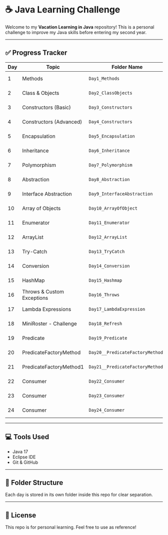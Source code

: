 # ☕️ Java Learning Challenge

Welcome to my **Vacation Learning in Java** repository! This is a personal challenge to improve my Java skills before entering my second year. 

---

## ✅ Progress Tracker

| Day  | Topic                     | Folder Name                       | Status   |
|------|---------------------------|-----------------------------------|----------|
| 1    | Methods                   | `Day1_Methods`                    | ✅ Done  |
| 2    | Class & Objects           | `Day2_ClassObjects`               | ✅ Done  |
| 3    | Constructors (Basic)      | `Day3_Constructors`               | ✅ Done  |
| 4    | Constructors (Advanced)   | `Day4_Constructors`               | ✅ Done  |
| 5    | Encapsulation             | `Day5_Encapsulation`              | ✅ Done  |
| 6    | Inheritance               | `Day6_Inheritance`                | ✅ Done  |
| 7    | Polymorphism              | `Day7_Polymorphism`               | ✅ Done  |
| 8    | Abstraction               | `Day8_Abstraction`                | ✅ Done  |
| 9    | Interface Abstraction     | `Day9_InterfaceAbstraction`       | ✅ Done  |
| 10   | Array of Objects          | `Day10_ArrayOfObject`             | ✅ Done  |
| 11   | Enumerator                | `Day11_Enumerator`                | ✅ Done  |
| 12   | ArrayList                 | `Day12_ArrayList`                 | ✅ Done  |
| 13   | Try-Catch                 | `Day13_TryCatch`                  | ✅ Done  |
| 14   | Conversion                | `Day14_Conversion`                | ✅ Done  |
| 15   | HashMap                   | `Day15_Hashmap`                   | ✅ Done  |
| 16   | Throws & Custom Exceptions| `Day16_Throws`                    | ✅ Done  |
| 17   | Lambda Expressions        | `Day17_LambdaExpression`          | ✅ Done  |
| 18   | MiniRoster - Challenge    | `Day18_Refresh`                   | ✅ Done  |
| 19   | Predicate                 | `Day19_Predicate`                 | ✅ Done  |
| 20   | PredicateFactoryMethod    | `Day20__PredicateFactoryMethod`   | ✅ Done  |
| 21   | PredicateFactoryMethod1   | `Day21__PredicateFactoryMethod1`  | ✅ Done  |
| 22   | Consumer                  | `Day22_Consumer`                  | ✅ Done  |
| 23   | Consumer                  | `Day23_Consumer`                  | ✅ Done  |
| 24   | Consumer                  | `Day24_Consumer`                  | ✅ Done  |


---

## 💻 Tools Used

- Java 17
- Eclipse IDE
- Git & GitHub

---

## 📁 Folder Structure

Each day is stored in its own folder inside this repo for clear separation.

---

## 📌 License

This repo is for personal learning. Feel free to use as reference!

